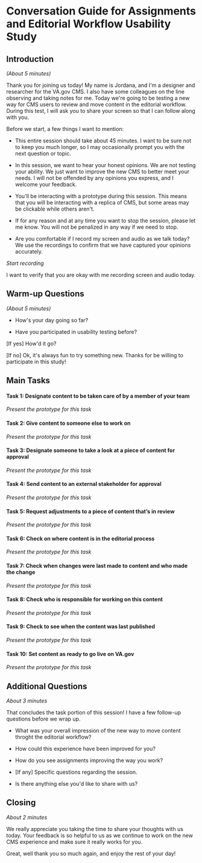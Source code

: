 # Conversation Guide for Assignments and Editorial Workflow Usability Study

## Introduction

_(About 5 minutes)_

Thank you for joining us today! My name is Jordana, and I'm a designer and researcher for the VA.gov CMS. I also have some colleagues on the line observing and taking notes for me. Today we're going to be testing a new way for CMS users to review and move content in the editorial workflow. During this test, I will ask you to share your screen so that I can follow along with you.

Before we start, a few things I want to mention:

* This entire session should take about 45 minutes. I want to be sure not to keep you much longer, so I may occasionally prompt you with the next question or topic.

* In this session, we want to hear your honest opinions. We are not testing your ability. We just want to improve the new CMS to better meet your needs. I will not be offended by any opinions you express, and I welcome your feedback.

* You'll be interacting with a prototype during this session. This means that you will be interacting with a replica of CMS, but some areas may be clickable while others aren't.

* If for any reason and at any time you want to stop the session, please let me know. You will not be penalized in any way if we need to stop.

* Are you comfortable if I record my screen and audio as we talk today? We use the recordings to confirm that we have captured your opinions accurately.

_Start recording_

I want to verify that you are okay with me recording screen and audio today.


## Warm-up Questions

_(About 5 minutes)_

* How's your day going so far?

* Have you participated in usability testing before?

[If yes] How'd it go?

[If no] Ok, it's always fun to try something new. Thanks for be willing to participate in this study!


## Main Tasks

#### Task 1: Designate content to be taken care of by a member of your team 

_Present the prototype for this task_

#### Task 2: Give content to someone else to work on

_Present the prototype for this task_

#### Task 3: Designate someone to take a look at a piece of content for approval

_Present the prototype for this task_

#### Task 4: Send content to an external stakeholder for approval

_Present the prototype for this task_

#### Task 5: Request adjustments to a piece of content that’s in review

_Present the prototype for this task_

#### Task 6: Check on where content is in the editorial process

_Present the prototype for this task_

#### Task 7: Check when changes were last made to content and who made the change

_Present the prototype for this task_

#### Task 8: Check who is responsible for working on this content

_Present the prototype for this task_

#### Task 9: Check to see when the content was last published

_Present the prototype for this task_

#### Task 10: Set content as ready to go live on VA.gov

_Present the prototype for this task_


## Additional Questions

_About 3 minutes_

That concludes the task portion of this session! I have a few follow-up questions before we wrap up.

* What was your overall impression of the new way to move content throght the editorial workflow?

* How could this experience have been improved for you?

* How do you see assignments improving the way you work?

* [If any] Specific questions regarding the session.

* Is there anything else you'd like to share with us?


## Closing

_About 2 minutes_

We really appreciate you taking the time to share your thoughts with us today. Your feedback is so helpful to us as we continue to work on the new CMS experience and make sure it really works for you.

Great, well thank you so much again, and enjoy the rest of your day!
